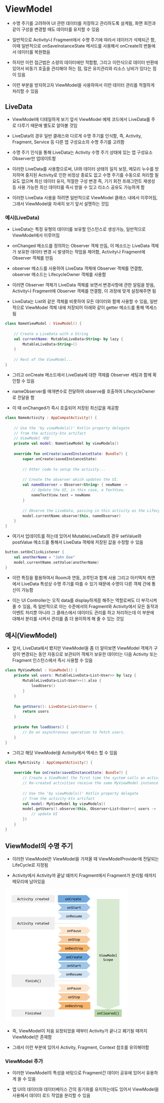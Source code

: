 # ViewModel
- 수명 주기를 고려하여 UI 관련 데이터를 저장하고 관리하도록 설계됨, 화면 회전과 같이 구성을 변경할 때도 데이터를 유지할 수 있음

- 일반적으로 Activity나 Fragment에서 수명 주기에 따라서 데이터가 삭제되곤 함, 이때 일반적으로 onSaveInstanceState 메서드를 사용해서 onCreate의 번들에서 데이터를 복원했음

- 하지만 이런 접근법은 소량의 데이터에만 적합함, 그리고 이런식으로 데이터 반환에 있어서 비동기 호출을 관리해야 하는 점, 많은 유지관리와 리소스 낭비가 있다는 점이 있음

- 이런 부분을 방지하고자 ViewModel을 사용하여서 이런 데이터 관리를 적절하게 처리할 수 있음

## LiveData
- ViewModel에 디테일하게 보기 앞서 ViewModel 예제 코드에서 LiveData를 주로 다루기 때문에 별도로 알아볼 것임

- LiveData의 경우 일반 클래스와 다르게 수명 주기를 인식함, 즉, Activity, Fragment, Service 등 다른 앱 구성요소의 수명 주기를 고려함

- 수명 주기 인식을 통해 LiveData는 Activity 수명 주기 상태에 있는 앱 구성요소 Observer만 업데이트함

- 이러한 LiveData를 사용함으로써, UI와 데이터 상태의 일치 보장, 메모리 누수를 방지하며 중지된 Activity로 인한 비정상 종료도 없고 수명 주기를 수동으로 처리할 필요도 없으며 최신 데이터 유지, 적절한 구성 변경 즉, 기기 회전 프래그먼트 재생성 등 사용 가능한 최신 데이터를 즉시 받을 수 있고 리소스 공유도 가능하게 함

- 이러한 LiveData 사용을 하려면 일반적으로 ViewModel 클래스 내에서 이루어짐, 그래서 ViewModel을 자세히 보기 앞서 설명하는 것임


### 예시(LiveData)
- LiveData는 특정 유형의 데이터를 보유할 인스턴스로 생성가능, 일반적으로 ViewModel에서 이루어짐

- onChanged 메소드를 정의하는 Observer 객체 만듬, 이 메소드는 LiveData 객체가 보유한 데이터 변경 시 발생하는 작업을 제어함, Activity나 Fragment에 Observer 객체를 만듬 

- observer 메소드를 사용하여 LiveData 객체에 Observer 객체를 연결함, observer 메소드는 LifecycleOwner 객체를 사용함

- 이러면 Observer 객체가 LiveData 객체를 보면서 변경사항에 관한 알림을 받음, Activity나 Fragment에 Observer 객체를 연결함, 이 과정에 맞게 설정해주면 됨

- LiveData는 List와 같은 객체를 비롯하여 모든 데이터와 함께 사용할 수 있음, 일반적으로 ViewModel 객체 내에 저장되어 아래와 같이 getter 메소드를 통해 액세스 됨
```kotlin
class NameViewModel : ViewModel() {

    // Create a LiveData with a String
    val currentName: MutableLiveData<String> by lazy {
        MutableLiveData<String>()
    }

    // Rest of the ViewModel...
}
```

- 그리고 onCreate 메소드에서 LiveData에 대한 객체를 Observer 세팅과 함께 확인할 수 있음

- nameObserver를 매개변수로 전달하여 observe를 호출하여 LifecycleOwner로 전달을 함

- 이 때 onChanged가 즉시 호출되어 저장된 최신값을 제공함
```kotlin
class NameActivity : AppCompatActivity() {

    // Use the 'by viewModels()' Kotlin property delegate
    // from the activity-ktx artifact
    // ViewModel 세팅
    private val model: NameViewModel by viewModels()

    override fun onCreate(savedInstanceState: Bundle?) {
        super.onCreate(savedInstanceState)

        // Other code to setup the activity...

        // Create the observer which updates the UI.
        val nameObserver = Observer<String> { newName ->
            // Update the UI, in this case, a TextView.
            nameTextView.text = newName
        }

        // Observe the LiveData, passing in this activity as the LifecycleOwner and the observer.
        model.currentName.observe(this, nameObserver)
    }
}
```

- 여기서 업데이트를 하는데 있어서 MutableLiveData의 경우 setValue와 postValue 메소드를 통해서 LiveData 객체에 저장된 값을 수정할 수 있음
```kotlin
button.setOnClickListener {
    val anotherName = "John Doe"
    model.currentName.setValue(anotherName)
}
```

- 이런 특징을 활용하여서 Room과 연동, 코루틴과 함께 사용 그리고 아키텍처 측면에서 LiveData 특성상 수명 주기를 따를 수 있기 때문에 수명이 다른 객체 간에 통신이 가능함

- 이는 UI Controller는 오직 data를 display하게끔 해주는 역할로써도 더 부각시켜줄 수 있음, 즉 일반적으로 아는 수준에서의 Fragment와 Activity에서 모든 동작과 이벤트 처리뿐 아니라 그 클래스에서 데이터도 관리를 하고 처리하는데 이 부분에 대해서 분리를 시켜서 관리를 좀 더 용이하게 해 줄 수 있는 것임

## 예시(ViewModel)
- 앞서, LiveData에서 봤지만 ViewModel을 좀 더 알아보면 ViewModel 객체가 구성이 변경되는 동안 자동으로 보관되어 객체가 보유한 데이터는 다음 Activity 또는 Fragment 인스턴스에서 즉시 사용할 수 있음
```kotlin
class MyViewModel : ViewModel() {
    private val users: MutableLiveData<List<User>> by lazy {
        MutableLiveData<List<User>>().also {
            loadUsers()
        }
    }

    fun getUsers(): LiveData<List<User>> {
        return users
    }

    private fun loadUsers() {
        // Do an asynchronous operation to fetch users.
    }
}
```

- 그리고 해당 ViewModel을 Activity에서 액세스 할 수 있음
```kotlin
class MyActivity : AppCompatActivity() {

    override fun onCreate(savedInstanceState: Bundle?) {
        // Create a ViewModel the first time the system calls an activity's onCreate() method.
        // Re-created activities receive the same MyViewModel instance created by the first activity.

        // Use the 'by viewModels()' Kotlin property delegate
        // from the activity-ktx artifact
        val model: MyViewModel by viewModels()
        model.getUsers().observe(this, Observer<List<User>>{ users ->
            // update UI
        })
    }
}
```

## ViewModel의 수명 주기
- 이러한 ViewModel은 ViewModel을 가져올 때 ViewModelProvider에 전달되는 LifeCycle로 지정됨

- Activity에서 Activity까 끝날 떄까지 Fragment에서 Fragment가 분리될 때까지 메모리에 남아있음

![one](/cheewr85/img/ten.png)

- 즉, ViewModel이 처음 요청되었을 때부터 Activity가 끝나고 폐기될 때까지 ViewModel은 존재함

- 그래서 이런 부분에 있어서 Activity, Fragment, Context 참조를 유의해야함

### ViewModel 추가
- 이러한 ViewModel의 특성을 바탕으로 Fragment간 데이터 공유에 있어서 유용하게 쓸 수 있음

- 앱 UI의 데이터와 데이터베이스 간의 동기화를 유지하는데도 있어서 ViewModel을 사용헤서 데이터 로드 작업을 분리할 수 있음
